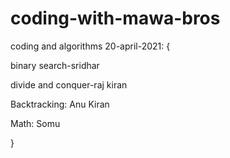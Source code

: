 # coding-with-mawa-bros
coding and algorithms
20-april-2021: {

binary search-sridhar

divide and conquer-raj kiran

Backtracking: Anu Kiran

Math: Somu

}
